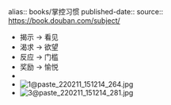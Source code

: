 alias:: books/掌控习惯
published-date:: 
source:: https://book.douban.com/subject/

- 揭示 -> 看见
- 渴求 -> 欲望
- 反应 -> 门槛
- 奖励 -> 愉悦
-
- ![1@paste_220211_151214_264.jpg](../assets/1@paste_220211_151214_264_1647192994568_0.jpg)
- ![3@paste_220211_151214_281.jpg](../assets/3@paste_220211_151214_281_1647193002026_0.jpg)